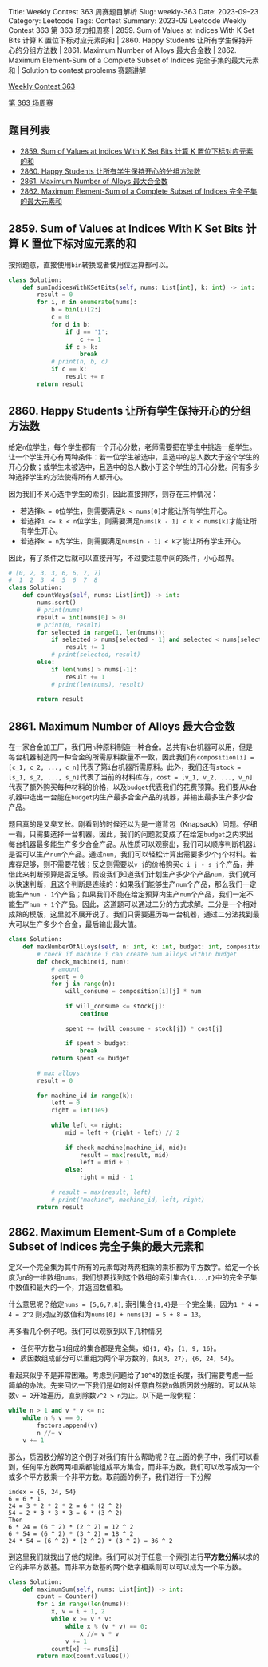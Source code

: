 Title: Weekly Contest 363 周赛题目解析
Slug: weekly-363
Date: 2023-09-23
Category: Leetcode
Tags: Contest
Summary: 2023-09 Leetcode Weekly Contest 363 第 363 场力扣周赛 | 2859. Sum of Values at Indices With K Set Bits 计算 K 置位下标对应元素的和 | 2860. Happy Students 让所有学生保持开心的分组方法数 | 2861. Maximum Number of Alloys 最大合金数 | 2862. Maximum Element-Sum of a Complete Subset of Indices 完全子集的最大元素和 | Solution to contest problems 赛题讲解

[Weekly Contest 363](https://leetcode.com/contest/weekly-contest-363/)

[第 363 场周赛](https://leetcode.cn/contest/weekly-contest-363/)


## 题目列表

- [2859. Sum of Values at Indices With K Set Bits 计算 K 置位下标对应元素的和](https://leetcode.com/problems/sum-of-values-at-indices-with-k-set-bits/)
- [2860. Happy Students 让所有学生保持开心的分组方法数](https://leetcode.com/problems/happy-students/)
- [2861. Maximum Number of Alloys 最大合金数](https://leetcode.com/problems/maximum-number-of-alloys/)
- [2862. Maximum Element-Sum of a Complete Subset of Indices 完全子集的最大元素和](https://leetcode.com/problems/string-transformation/)

## 2859. Sum of Values at Indices With K Set Bits 计算 K 置位下标对应元素的和

按照题意，直接使用`bin`转换或者使用位运算都可以。

```python
class Solution:
    def sumIndicesWithKSetBits(self, nums: List[int], k: int) -> int:
        result = 0
        for i, n in enumerate(nums):
            b = bin(i)[2:]
            c = 0
            for d in b:
                if d == '1':
                    c += 1
                if c > k:
                    break
            # print(n, b, c)
            if c == k:
                result += n
        return result
```

## 2860. Happy Students 让所有学生保持开心的分组方法数

给定`n`位学生，每个学生都有一个开心分数，老师需要把在学生中挑选一组学生。让一个学生开心有两种条件：若一位学生被选中，且选中的总人数大于这个学生的开心分数；或学生未被选中，且选中的总人数小于这个学生的开心分数。问有多少种选择学生的方法使得所有人都开心。

因为我们不关心选中学生的索引，因此直接排序，则存在三种情况：

* 若选择`k = 0`位学生，则需要满足`k < nums[0]`才能让所有学生开心。
* 若选择`1 <= k < n`位学生，则需要满足`nums[k - 1] < k < nums[k]`才能让所有学生开心。
* 若选择`k = n`为学生，则需要满足`nums[n - 1] < k`才能让所有学生开心。

因此，有了条件之后就可以直接开写，不过要注意中间的条件，小心越界。

```python
# [0, 2, 3, 3, 6, 6, 7, 7]
#  1  2  3  4  5  6  7  8
class Solution:
    def countWays(self, nums: List[int]) -> int:
        nums.sort()
        # print(nums)
        result = int(nums[0] > 0)
        # print(0, result)
        for selected in range(1, len(nums)):
            if selected > nums[selected - 1] and selected < nums[selected]:
                result += 1
            # print(selected, result)
        else:
            if len(nums) > nums[-1]:
                result += 1
            # print(len(nums), result)
        
        return result
```

## 2861. Maximum Number of Alloys 最大合金数

在一家合金加工厂，我们用`n`种原料制造一种合金。总共有`k`台机器可以用，但是每台机器制造同一种合金的所需原料数量不一致，因此我们有`composition[i] = [c_1, c_2, ..., c_n]`代表了第`i`台机器所需原料。此外，我们还有`stock = [s_1, s_2, ..., s_n]`代表了当前的材料库存，`cost = [v_1, v_2, ..., v_n]`代表了额外购买每种材料的价格，以及`budget`代表我们的花费预算。我们要从`k`台机器中选出一台能在`budget`内生产最多合金产品的机器，并输出最多生产多少台产品。

题目真的是又臭又长。刚看到的时候还以为是一道背包（Knapsack）问题。仔细一看，只需要选择一台机器。因此，我们的问题就变成了在给定`budget`之内求出每台机器最多能生产多少合金产品。从性质可以观察出，我们可以顺序判断机器`i`是否可以生产`num`个产品。通过`num`，我们可以轻松计算出需要多少个`j`个材料。若库存足够，则不需要花钱；反之则需要以`v_j`的价格购买`c_i_j - s_j`个产品，并借此来判断预算是否足够。假设我们知道我们计划生产多少个产品`num`，我们就可以快速判断，且这个判断是连续的：如果我们能够生产`num`个产品，那么我们一定能生产`num - 1`个产品；如果我们不能在给定预算内生产`num`个产品，我们一定不能生产`num + 1`个产品。因此，这道题可以通过二分的方式求解。二分是一个相对成熟的模版，这里就不展开说了。我们只需要遍历每一台机器，通过二分法找到最大可以生产多少个合金，最后输出最大值。

```python
class Solution:
    def maxNumberOfAlloys(self, n: int, k: int, budget: int, composition: List[List[int]], stock: List[int], cost: List[int]) -> int:
        # check if machine i can create num alloys within budget
        def check_machine(i, num):
            # amount
            spent = 0
            for j in range(n):
                will_consume = composition[i][j] * num
                
                if will_consume <= stock[j]:
                    continue
                    
                spent += (will_consume - stock[j]) * cost[j]
                
                if spent > budget:
                    break
            return spent <= budget
        
        # max alloys
        result = 0
        
        for machine_id in range(k):
            left = 0
            right = int(1e9)
            
            while left <= right:
                mid = left + (right - left) // 2
                
                if check_machine(machine_id, mid):
                    result = max(result, mid)
                    left = mid + 1
                else:
                    right = mid - 1
            
            # result = max(result, left)
            # print("machine", machine_id, left, right)
        return result
```

## 2862. Maximum Element-Sum of a Complete Subset of Indices 完全子集的最大元素和

定义一个完全集为其中所有的元素每对两两相乘的乘积都为平方数字。给定一个长度为`n`的一维数组`nums`，我们想要找到这个数组的索引集合`{1,..,n}`中的完全子集中数值和最大的一个，并返回数值和。

什么意思呢？给定`nums = [5,6,7,8]`, 索引集合`{1,4}`是一个完全集，因为`1 * 4 = 4 = 2^2` 则对应的数值和为`nums[0] + nums[3] = 5 + 8 = 13`。

再多看几个例子吧。我们可以观察到以下几种情况

* 任何平方数与`1`组成的集合都是完全集，如`{1, 4}`，`{1, 9, 16}`。
* 质因数组成部分可以重组为两个平方数的，如`{3, 27}`，`{6, 24, 54}`。

看起来似乎不是非常困难。考虑到问题给了`10^4`的数组长度，我们需要考虑一些简单的办法。先来回忆一下我们是如何对任意自然数`n`做质因数分解的。可以从除数`v = 2`开始遍历，直到除数`v^2 > n`为止。以下是一段例程：
```python
while n > 1 and v * v <= n:
    while n % v == 0:
        factors.append(v)
        n //= v
    v += 1
```

那么，质因数分解的这个例子对我们有什么帮助呢？在上面的例子中，我们可以看到，任何平方数两两相乘都能组成平方集合，而非平方数，我们可以改写成为一个或多个平方数乘一个非平方数。取前面的例子，我们进行一下分解
```
index = {6, 24, 54}
6 = 6 * 1
24 = 3 * 2 * 2 * 2 = 6 * (2 ^ 2)
54 = 2 * 3 * 3 * 3 = 6 * (3 ^ 2)
Then
6 * 24 = (6 ^ 2) * (2 ^ 2) = 12 ^ 2
6 * 54 = (6 ^ 2) * (3 ^ 2) = 18 ^ 2
24 * 54 = (6 ^ 2) * (2 ^ 2) * (3 ^ 2) = 36 ^ 2
```

到这里我们就找出了他的规律。我们可以对于任意一个索引进行**平方数分解**以求的它的非平方数基。而非平方数基的两个数字相乘则可以可以成为一个平方数。

```python
class Solution:
    def maximumSum(self, nums: List[int]) -> int:
        count = Counter()
        for i in range(len(nums)):
            x, v = i + 1, 2
            while x >= v * v:
                while x % (v * v) == 0:
                    x //= v * v
                v += 1
            count[x] += nums[i]
        return max(count.values())
```